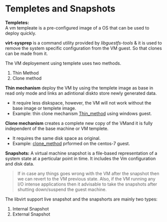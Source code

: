 # Templetes and Snapshots

**Templetes:**    
    A vm templeate is a pre-configured image of a OS that can be used to deploy quickly.
    
   **virt-sysprep** is a command utility provided by *libguestfs-tools* & it is used to remove the system specific configuration from the VM guest. So that clones can be made from it.
    
 The VM deployement using templete uses two methods.
   1. Thin Method
   2. Clone method  

**Thin mechanism** deploy the VM by using the templete image as base in read only mode and links an adintional diskto store newly generated data.
* It require less diskspace, however, the VM will not work without the base image or templete image.
* Example: thin clone mechanism [Thin_method](https://github.com/sojit/kvm/blob/master/Doc/templetes%20and%20snapshots/Thin_method.txt) using windows guest.
   
**Clone mechanism** creates a complete new copy of the VMand it is fully independent of the base machine or VM templete.
* It requires the same disk space as original.
* Example: [clone_method](https://github.com/sojit/kvm/blob/master/Doc/templetes%20and%20snapshots/clone%20Method.txt) prformed on the centos-7 guest.


**Snapshots:**
  A virtual machine snapshot is a file-based representation of a system state at a perticular point in time. It includes the Vm configuration and disk data.

>If in case any things goes wrong with the VM after the snapshot then we can revert to the VM previous state. Also, if the VM running any I/O intense applications then it advisable to take the snapshots after shutting down/suspend the guest machine.
      
The libvirt support live snapshot and the snapshorts are mainly two types:
1. Internal Snapshot
2. External Snapshot


